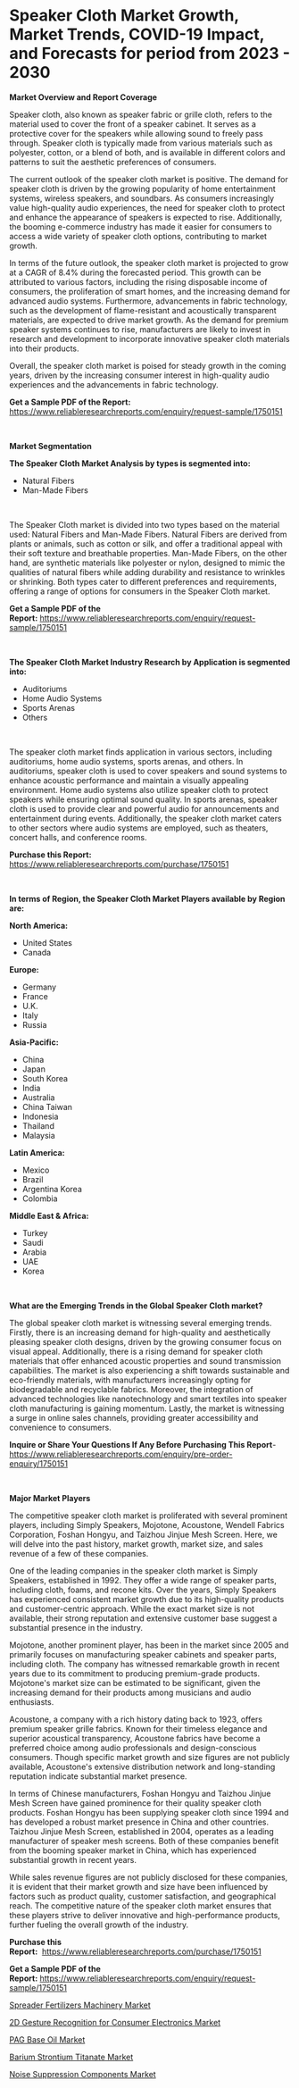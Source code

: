 <p><h1>Speaker Cloth Market Growth, Market Trends, COVID-19 Impact, and Forecasts for period from 2023 - 2030</h1></p><p><strong>Market Overview and Report Coverage</strong></p>
<p><p>Speaker cloth, also known as speaker fabric or grille cloth, refers to the material used to cover the front of a speaker cabinet. It serves as a protective cover for the speakers while allowing sound to freely pass through. Speaker cloth is typically made from various materials such as polyester, cotton, or a blend of both, and is available in different colors and patterns to suit the aesthetic preferences of consumers.</p><p>The current outlook of the speaker cloth market is positive. The demand for speaker cloth is driven by the growing popularity of home entertainment systems, wireless speakers, and soundbars. As consumers increasingly value high-quality audio experiences, the need for speaker cloth to protect and enhance the appearance of speakers is expected to rise. Additionally, the booming e-commerce industry has made it easier for consumers to access a wide variety of speaker cloth options, contributing to market growth.</p><p>In terms of the future outlook, the speaker cloth market is projected to grow at a CAGR of 8.4% during the forecasted period. This growth can be attributed to various factors, including the rising disposable income of consumers, the proliferation of smart homes, and the increasing demand for advanced audio systems. Furthermore, advancements in fabric technology, such as the development of flame-resistant and acoustically transparent materials, are expected to drive market growth. As the demand for premium speaker systems continues to rise, manufacturers are likely to invest in research and development to incorporate innovative speaker cloth materials into their products.</p><p>Overall, the speaker cloth market is poised for steady growth in the coming years, driven by the increasing consumer interest in high-quality audio experiences and the advancements in fabric technology.</p></p>
<p><strong>Get a Sample PDF of the Report:</strong> <a href="https://www.reliableresearchreports.com/enquiry/request-sample/1750151">https://www.reliableresearchreports.com/enquiry/request-sample/1750151</a></p>
<p>&nbsp;</p>
<p><strong>Market Segmentation</strong></p>
<p><strong>The Speaker Cloth Market Analysis by types is segmented into:</strong></p>
<p><ul><li>Natural Fibers</li><li>Man-Made Fibers</li></ul></p>
<p>&nbsp;</p>
<p><p>The Speaker Cloth market is divided into two types based on the material used: Natural Fibers and Man-Made Fibers. Natural Fibers are derived from plants or animals, such as cotton or silk, and offer a traditional appeal with their soft texture and breathable properties. Man-Made Fibers, on the other hand, are synthetic materials like polyester or nylon, designed to mimic the qualities of natural fibers while adding durability and resistance to wrinkles or shrinking. Both types cater to different preferences and requirements, offering a range of options for consumers in the Speaker Cloth market.</p></p>
<p><strong>Get a Sample PDF of the Report:</strong>&nbsp;<a href="https://www.reliableresearchreports.com/enquiry/request-sample/1750151">https://www.reliableresearchreports.com/enquiry/request-sample/1750151</a></p>
<p>&nbsp;</p>
<p><strong>The Speaker Cloth Market Industry Research by Application is segmented into:</strong></p>
<p><ul><li>Auditoriums</li><li>Home Audio Systems</li><li>Sports Arenas</li><li>Others</li></ul></p>
<p>&nbsp;</p>
<p><p>The speaker cloth market finds application in various sectors, including auditoriums, home audio systems, sports arenas, and others. In auditoriums, speaker cloth is used to cover speakers and sound systems to enhance acoustic performance and maintain a visually appealing environment. Home audio systems also utilize speaker cloth to protect speakers while ensuring optimal sound quality. In sports arenas, speaker cloth is used to provide clear and powerful audio for announcements and entertainment during events. Additionally, the speaker cloth market caters to other sectors where audio systems are employed, such as theaters, concert halls, and conference rooms.</p></p>
<p><strong>Purchase this Report:</strong>&nbsp; <a href="https://www.reliableresearchreports.com/purchase/1750151">https://www.reliableresearchreports.com/purchase/1750151</a></p>
<p>&nbsp;</p>
<p><strong>In terms of Region, the Speaker Cloth Market Players available by Region are:</strong></p>
<p>
    <p> <strong> North America: </strong>
        <ul>
            <li>United States</li>
            <li>Canada</li>
        </ul>
        </p> 
    <p> <strong> Europe: </strong>
        <ul>
            <li>Germany</li>
            <li>France</li>
            <li>U.K.</li>
            <li>Italy</li>
            <li>Russia</li>
        </ul>
        </p> 
    <p> <strong> Asia-Pacific: </strong>
        <ul>
            <li>China</li>
            <li>Japan</li>
            <li>South Korea</li>
            <li>India</li>
            <li>Australia</li>
            <li>China Taiwan</li>
            <li>Indonesia</li>
            <li>Thailand</li>
            <li>Malaysia</li>
        </ul>
        </p> 
    <p> <strong> Latin America: </strong>
        <ul>
            <li>Mexico</li>
            <li>Brazil</li>
            <li>Argentina Korea</li>
            <li>Colombia</li>
        </ul>
        </p> 
    <p> <strong> Middle East & Africa: </strong>
        <ul>
            <li>Turkey</li>
            <li>Saudi</li>
            <li>Arabia</li>
            <li>UAE</li>
            <li>Korea</li>
        </ul>
    </p>
    </p>
<p>&nbsp;</p>
<p><strong>What are the Emerging Trends in the Global Speaker Cloth market?</strong></p>
<p><p>The global speaker cloth market is witnessing several emerging trends. Firstly, there is an increasing demand for high-quality and aesthetically pleasing speaker cloth designs, driven by the growing consumer focus on visual appeal. Additionally, there is a rising demand for speaker cloth materials that offer enhanced acoustic properties and sound transmission capabilities. The market is also experiencing a shift towards sustainable and eco-friendly materials, with manufacturers increasingly opting for biodegradable and recyclable fabrics. Moreover, the integration of advanced technologies like nanotechnology and smart textiles into speaker cloth manufacturing is gaining momentum. Lastly, the market is witnessing a surge in online sales channels, providing greater accessibility and convenience to consumers.</p></p>
<p><strong>Inquire or Share Your Questions If Any Before Purchasing This Report</strong>- <a href="https://www.reliableresearchreports.com/enquiry/pre-order-enquiry/1750151">https://www.reliableresearchreports.com/enquiry/pre-order-enquiry/1750151</a></p>
<p>&nbsp;</p>
<p><strong>Major Market Players</strong></p>
<p><p>The competitive speaker cloth market is proliferated with several prominent players, including Simply Speakers, Mojotone, Acoustone, Wendell Fabrics Corporation, Foshan Hongyu, and Taizhou Jinjue Mesh Screen. Here, we will delve into the past history, market growth, market size, and sales revenue of a few of these companies.</p><p>One of the leading companies in the speaker cloth market is Simply Speakers, established in 1992. They offer a wide range of speaker parts, including cloth, foams, and recone kits. Over the years, Simply Speakers has experienced consistent market growth due to its high-quality products and customer-centric approach. While the exact market size is not available, their strong reputation and extensive customer base suggest a substantial presence in the industry.</p><p>Mojotone, another prominent player, has been in the market since 2005 and primarily focuses on manufacturing speaker cabinets and speaker parts, including cloth. The company has witnessed remarkable growth in recent years due to its commitment to producing premium-grade products. Mojotone's market size can be estimated to be significant, given the increasing demand for their products among musicians and audio enthusiasts.</p><p>Acoustone, a company with a rich history dating back to 1923, offers premium speaker grille fabrics. Known for their timeless elegance and superior acoustical transparency, Acoustone fabrics have become a preferred choice among audio professionals and design-conscious consumers. Though specific market growth and size figures are not publicly available, Acoustone's extensive distribution network and long-standing reputation indicate substantial market presence.</p><p>In terms of Chinese manufacturers, Foshan Hongyu and Taizhou Jinjue Mesh Screen have gained prominence for their quality speaker cloth products. Foshan Hongyu has been supplying speaker cloth since 1994 and has developed a robust market presence in China and other countries. Taizhou Jinjue Mesh Screen, established in 2004, operates as a leading manufacturer of speaker mesh screens. Both of these companies benefit from the booming speaker market in China, which has experienced substantial growth in recent years.</p><p>While sales revenue figures are not publicly disclosed for these companies, it is evident that their market growth and size have been influenced by factors such as product quality, customer satisfaction, and geographical reach. The competitive nature of the speaker cloth market ensures that these players strive to deliver innovative and high-performance products, further fueling the overall growth of the industry.</p></p>
<p><strong>Purchase this Report:</strong>&nbsp;&nbsp;<a href="https://www.reliableresearchreports.com/purchase/1750151">https://www.reliableresearchreports.com/purchase/1750151</a></p>
<p></p>
<p><strong>Get a Sample PDF of the Report:</strong>&nbsp;<a href="https://www.reliableresearchreports.com/enquiry/request-sample/1750151">https://www.reliableresearchreports.com/enquiry/request-sample/1750151</a></p>
<p><p><a href="https://medium.com/@maxinefeest1904/decoding-spreader-fertilizers-machinery-market-metrics-market-share-trends-and-growth-patterns-f18d3ab43492">Spreader Fertilizers Machinery Market</a></p><p><a href="https://medium.com/@isidrowolff1966/2d-gesture-recognition-for-consumer-electronics-market-focuses-on-market-share-size-and-projected-2241589256d8">2D Gesture Recognition for Consumer Electronics Market</a></p><p><a href="https://github.com/dringals/Market-Research-Report-List-1/blob/main/pag-base-oil-market.md">PAG Base Oil Market</a></p><p><a href="https://github.com/Paul14Anderson63/Market-Research-Report-List-1/blob/main/barium-strontium-titanate-market.md">Barium Strontium Titanate Market</a></p><p><a href="https://medium.com/@amaliarobel/noise-suppression-components-market-insights-into-market-cagr-market-trends-and-growth-62b6be98d481">Noise Suppression Components Market</a></p></p>